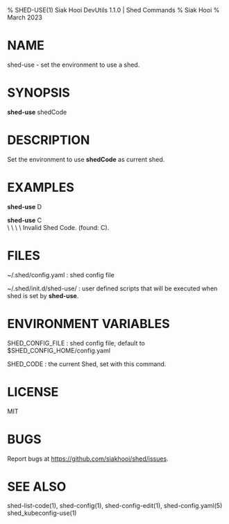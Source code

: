 % SHED-USE(1) Siak Hooi DevUtils 1.1.0 | Shed Commands
% Siak Hooi
% March 2023

# NAME
shed-use - set the environment to use a shed.

# SYNOPSIS
**shed-use** shedCode

# DESCRIPTION
Set the environment to use **shedCode** as current shed.

# EXAMPLES
**shed-use** D

**shed-use** C\
\ \ \ \  Invalid Shed Code. (found: C).

# FILES
~/.shed/config.yaml
: shed config file

~/.shed/init.d/shed-use/
: user defined scripts that will be executed when shed is set by **shed-use**.

# ENVIRONMENT VARIABLES
SHED_CONFIG_FILE
: shed config file, default to $SHED_CONFIG_HOME/config.yaml

SHED_CODE
: the current Shed, set with this command.

# LICENSE
MIT

# BUGS
Report bugs at https://github.com/siakhooi/shed/issues.

# SEE ALSO
shed-list-code(1), shed-config(1), shed-config-edit(1), shed-config.yaml(5)\
shed_kubeconfig-use(1)

